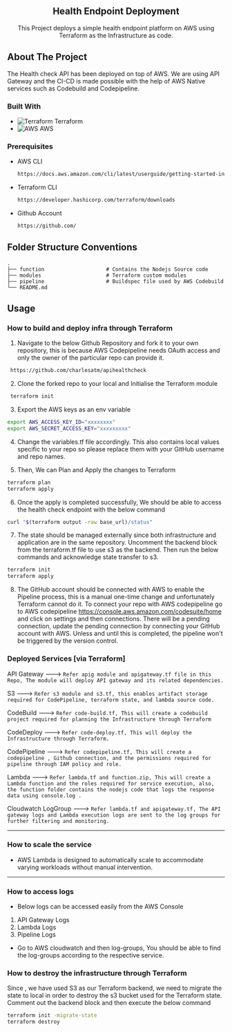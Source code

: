 

<h2 align="center">Health Endpoint Deployment</h2>

  <p align="center">
    This Project deploys a simple health endpoint platform on AWS using Terraform as the Infrastructure as code.
    <br />


## About The Project

The Health check API has been deployed on top of AWS. We are using API Gateway  and the CI-CD is made possible with the help of AWS Native services such as Codebuild and Codepipeline.


### Built With 

* ![Terraform] Terraform
* ![AWS] AWS




### Prerequisites


* AWS CLI
  ```sh
  https://docs.aws.amazon.com/cli/latest/userguide/getting-started-install.html
  ```
* Terraform CLI
  ```sh
  https://developer.hashicorp.com/terraform/downloads
  ```
* Github Account
  ```sh
  https://github.com/
  ```

## Folder Structure Conventions
    .
    ├── function                    # Contains the Nodejs Source code
    ├── modules                     # Terraform custom modules
    ├── pipeline                    # Buildspec file used by AWS Codebuild
    └── README.md
    
## Usage

### How to build and deploy infra through Terraform

1. Navigate to the below Github Repository and fork it to your own repository, this is because AWS Codepipeline needs OAuth access and only the owner of the particular repo can provide it.
 ```sh
  https://github.com/charlesatm/apihealthcheck
  ```

2.  Clone the forked repo to your local and Initialise the Terraform module
 ```sh
  terraform init
  ```

3. Export the AWS keys as an env variable
```sh
export AWS_ACCESS_KEY_ID="xxxxxxxx"
export AWS_SECRET_ACCESS_KEY="xxxxxxxxx"
  ```

4. Change the variables.tf file accordingly. This also contains local values specific to your repo so please replace them with your GitHub username and repo names.

5. Then, We can Plan and Apply the changes to Terraform
```sh
terraform plan
terraform apply
  ```

6. Once the apply is completed successfully, We should be able to access the health check endpoint with the below command
```sh
curl "$(terraform output -raw base_url)/status"
  ```

7. The state should be managed externally since both infrastructure and application are in the same repository. Uncomment the backend block from the terraform.tf file to use s3 as the backend. Then run the below commands and acknowledge state transfer to s3.
```sh
terraform init
terraform apply
  ```
8. The GitHub account should be connected with AWS to enable the Pipeline process, this is a manual one-time change and unfortunately Terraform cannot do it. To connect your repo with AWS codepipeline go to AWS codepipeline https://console.aws.amazon.com/codesuite/home and click on settings and then connections. There will be a pending connection, update the pending connection by connecting your GitHub account with AWS. Unless and until this is completed, the pipeline won't be triggered by the version control.

### Deployed Services [via Terraform]

API Gateway ---> `Refer apig module and apigateway.tf file in this Repo, The module will deploy API gateway and its related dependencies. `

S3 ---> `Refer s3 module and s3.tf, this enables artifact storage required for CodePipeline, terraform state, and lambda source code.`

CodeBuild ---> `Refer code-build.tf, This will create a codebuild project required for planning the Infrastructure through Terraform`

CodeDeploy ---> `Refer code-deploy.tf, This will deploy the Infrastructure through Terraform. `

CodePipeline ---> `Refer codepipeline.tf, This will create a codepipeline , Github connection, and the permissions required for pipeline through IAM policy and role.`

Lambda ---> `Refer lambda.tf and function.zip, This will create a Lambda function and the roles required for service execution, also, the function folder contains the nodejs code that logs the response data using console.log .`

Cloudwatch LogGroup ---> `Refer lambda.tf and apigateway.tf, The API gateway logs and Lambda execution logs are sent to the log groups for further filtering and monitoring.`

---

### How to scale the service 

- AWS Lambda is designed to automatically scale to accommodate varying workloads without manual intervention.

---

### How to access logs
- Below logs can be accessed easily from the AWS Console

1. API Gateway Logs
2. Lambda Logs
3. Pipeline Logs

- Go to AWS cloudwatch and then log-groups, You should be able to find the log-groups according to the respective service.

### How to destroy the infrastructure through Terraform

Since , we have used S3 as our Terraform backend, we need to migrate the state to local in order to destroy the s3 bucket used for the Terraform state. Comment out the backend block and then execute the below command
```sh
terraform init -migrate-state
terraform destroy
  ```


[Terraform]: https://icons-for-free.com/download-icon-Terraform-1324888767860173802_16.png
[AWS]: https://icons-for-free.com/download-icon-amazon+aws-1331550885897517282_16.png
